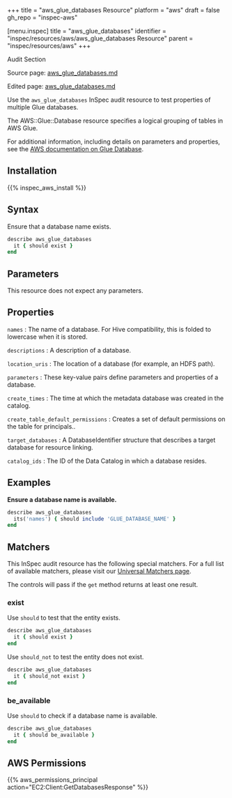 +++
title = "aws_glue_databases Resource"
platform = "aws"
draft = false
gh_repo = "inspec-aws"

[menu.inspec]
title = "aws_glue_databases"
identifier = "inspec/resources/aws/aws_glue_databases Resource"
parent = "inspec/resources/aws"
+++

<div class="admonition-note">
<p class="admonition-note-title">Audit Section</p>
<div class="admonition-note-text">
<p>Source page: <a href="https://github.com/inspec/inspec-aws/blob/main/docs/resources/aws_glue_databases.md">aws_glue_databases.md</a></p>
<p>Edited page: <a href="https://github.com/ianmadd/inspec-aws/blob/im/hugo/docs-chef-io/content/inspec/resources/aws_glue_databases.md">aws_glue_databases.md</a></p>
</div>
</div>



Use the `aws_glue_databases` InSpec audit resource to test properties of multiple Glue databases.

The AWS::Glue::Database resource specifies a logical grouping of tables in AWS Glue.

For additional information, including details on parameters and properties, see the [AWS documentation on Glue Database](https://docs.aws.amazon.com/AWSCloudFormation/latest/UserGuide/aws-resource-glue-database.html).

## Installation

{{% inspec_aws_install %}}

## Syntax

Ensure that a database name exists.

```ruby
describe aws_glue_databases
  it { should exist }
end
```

## Parameters

This resource does not expect any parameters.

## Properties

`names`
: The name of a database. For Hive compatibility, this is folded to lowercase when it is stored.

`descriptions`
: A description of a database.

`location_uris`
: The location of a database (for example, an HDFS path).

`parameters`
: These key-value pairs define parameters and properties of a database.

`create_times`
: The time at which the metadata database was created in the catalog.

`create_table_default_permissions`
: Creates a set of default permissions on the table for principals..

`target_databases`
: A DatabaseIdentifier structure that describes a target database for resource linking.

`catalog_ids`
: The ID of the Data Catalog in which a database resides.

## Examples

**Ensure a database name is available.**

```ruby
describe aws_glue_databases
  its('names') { should include 'GLUE_DATABASE_NAME' }
end
```

## Matchers

This InSpec audit resource has the following special matchers. For a full list of available matchers, please visit our [Universal Matchers page](https://www.inspec.io/docs/reference/matchers/).

The controls will pass if the `get` method returns at least one result.

### exist

Use `should` to test that the entity exists.

```ruby
describe aws_glue_databases
  it { should exist }
end
```

Use `should_not` to test the entity does not exist.

```ruby
describe aws_glue_databases
  it { should_not exist }
end
```

### be_available

Use `should` to check if a database name is available.

```ruby
describe aws_glue_databases
  it { should be_available }
end
```

## AWS Permissions

{{% aws_permissions_principal action="EC2:Client:GetDatabasesResponse" %}}

